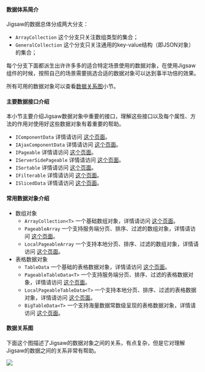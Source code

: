 #### 数据体系简介

Jigsaw的数据总体分成两大分支：
- `ArrayCollection` 这个分支只关注数组类型的集合；
- `GeneralCollection` 这个分支只关注通用的key-value结构（即JSON对象）的集合；

每个分支下面都派生出许许多多的适合特定场景使用的数据对象，在使用Jigsaw组件的时候，按照自己的场景需要挑选合适的数据对象可以达到事半功倍的效果。

所有可用的数据对象可以查看[数据关系图](/data-encapsulation/full#relationship)小节。

#### 主要数据接口介绍

本小节主要介绍Jigsaw数据对象中重要的接口，理解这些接口以及每个属性、方法的作用对使用好这些数据对象有着重要的帮助。

- `IComponentData` 详情请访问
<a href="http://rdk.zte.com.cn/components/interfaces/api?apiItem=IComponentData" target="_blank">这个页面</a>。
- `IAjaxComponentData` 详情请访问
<a href="http://rdk.zte.com.cn/components/interfaces/api?apiItem=IAjaxComponentData" target="_blank">这个页面</a>。
- `IPageable` 详情请访问
<a href="http://rdk.zte.com.cn/components/interfaces/api?apiItem=IPageable" target="_blank">这个页面</a>。
- `IServerSidePageable` 详情请访问
<a href="http://rdk.zte.com.cn/components/interfaces/api?apiItem=IServerSidePageable" target="_blank">这个页面</a>。
- `ISortable` 详情请访问
<a href="http://rdk.zte.com.cn/components/interfaces/api?apiItem=ISortable" target="_blank">这个页面</a>。
- `IFilterable` 详情请访问
<a href="http://rdk.zte.com.cn/components/interfaces/api?apiItem=IFilterable" target="_blank">这个页面</a>。
- `ISlicedData` 详情请访问
<a href="http://rdk.zte.com.cn/components/interfaces/api?apiItem=ISlicedData" target="_blank">这个页面</a>。

#### 常用数据对象介绍
- 数组对象
    - `ArrayCollection<T>` 一个基础数组对象，详情请访问
    <a href="http://rdk.zte.com.cn/components/interfaces/api?apiItem=ArrayCollection" target="_blank">这个页面</a>。
    - `PageableArray` 一个支持服务端分页、排序、过滤的数组对象，详情请访问
    <a href="http://rdk.zte.com.cn/components/interfaces/api?apiItem=PageableArray" target="_blank">这个页面</a>。
    - `LocalPageableArray` 一个支持本地分页、排序、过滤的数组对象，详情请访问
    <a href="http://rdk.zte.com.cn/components/interfaces/api?apiItem=LocalPageableArray" target="_blank">这个页面</a>。
- 表格数据对象
    - `TableData` 一个基础的表格数据对象，详情请访问
    <a href="http://rdk.zte.com.cn/components/interfaces/api?apiItem=TableData" target="_blank">这个页面</a>。
    - `PageableTableData<T>` 一个支持服务端分页、排序、过滤的表格数据对象，详情请访问
    <a href="http://rdk.zte.com.cn/components/interfaces/api?apiItem=PageableTableData" target="_blank">这个页面</a>。
    - `LocalPageableTableData<T>` 一个支持本地分页、排序、过滤的表格数据对象，详情请访问
    <a href="http://rdk.zte.com.cn/components/interfaces/api?apiItem=LocalPageableTableData" target="_blank">这个页面</a>。
    - `BigTableData<T>` 一个支持海量数据常数级呈现的表格数据对象，详情请访问
    <a href="http://rdk.zte.com.cn/components/interfaces/api?apiItem=BigTableData" target="_blank">这个页面</a>。

<a name="relationship"></a>
#### 数据关系图

下面这个图描述了Jigsaw的数据对象之间的关系，有点复杂，但是它对理解Jigsaw的数据之间的关系非常有帮助。

![](/jigsaw-source/docs/image/comp-data-map.png)






